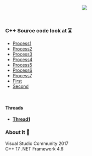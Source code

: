 <p align="center"><img  src="https://www.d.umn.edu/~gshute/os/images/states.png"></p></br>

### C++ Source code look at :hourglass:

* [Process1](https://github.com/VanHakobyan/OperatingSystemWithCPP/blob/master/ProcessOS/ProcessGROUP/Process1.cpp)
* [Process2](https://github.com/VanHakobyan/OperatingSystemWithCPP/blob/master/ProcessOS/ProcessGROUP/Process2.cpp)
* [Process3](https://github.com/VanHakobyan/OperatingSystemWithCPP/blob/master/ProcessOS/ProcessGROUP/Process3.cpp)
* [Process4](https://github.com/VanHakobyan/OperatingSystemWithCPP/blob/master/ProcessOS/ProcessGROUP/Process4.cpp)
* [Process5](https://github.com/VanHakobyan/OperatingSystemWithCPP/blob/master/ProcessOS/ProcessGROUP/Process5.cpp)
* [Process6](https://github.com/VanHakobyan/OperatingSystemWithCPP/blob/master/ProcessOS/ProcessGROUP/Process6.cpp)
* [Process7](https://github.com/VanHakobyan/OperatingSystemWithCPP/blob/master/ProcessOS/ProcessGROUP/Process7.cpp)
* [First](https://github.com/VanHakobyan/OperatingSystemWithCPP/blob/master/ProcessOS/ProcessGROUP/First.cpp)
* [Second](https://github.com/VanHakobyan/OperatingSystemWithCPP/blob/master/ProcessOS/ProcessGROUP/Second.cpp)
</br>
<h4> Threads<h4/>

* [Thread1](https://github.com/VanHakobyan/OperatingSystemWithCPP/blob/master/ProcessOS/ProcessGROUP/Thread1.cpp)

### About it :bell:

Visual Studio Community 2017</br>
C++ 17 .NET Framework 4.6


